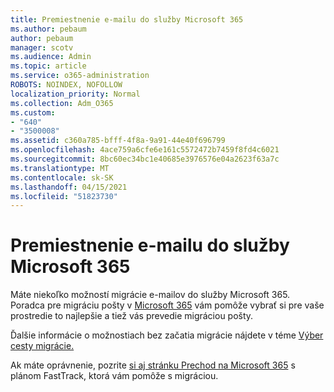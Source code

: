 ```yaml
---
title: Premiestnenie e-mailu do služby Microsoft 365
ms.author: pebaum
author: pebaum
manager: scotv
ms.audience: Admin
ms.topic: article
ms.service: o365-administration
ROBOTS: NOINDEX, NOFOLLOW
localization_priority: Normal
ms.collection: Adm_O365
ms.custom:
- "640"
- "3500008"
ms.assetid: c360a785-bfff-4f8a-9a91-44e40f696799
ms.openlocfilehash: 4ace759a6cfe6e161c5572472b7459f8fd4c6021
ms.sourcegitcommit: 8bc60ec34bc1e40685e3976576e04a2623f63a7c
ms.translationtype: MT
ms.contentlocale: sk-SK
ms.lasthandoff: 04/15/2021
ms.locfileid: "51823730"
---
```

# <a name="move-email-to-microsoft-365"></a>Premiestnenie e-mailu do služby Microsoft 365

Máte niekoľko možností migrácie e-mailov do služby Microsoft 365. Poradca pre migráciu pošty v [Microsoft 365](https://aka.ms/alchemyinsight-mailmigrationadvisor) vám pomôže vybrať si pre vaše prostredie to najlepšie a tiež vás prevedie migráciou pošty.
  
Ďalšie informácie o možnostiach bez začatia migrácie nájdete v téme [Výber cesty migrácie.](https://docs.microsoft.com/Exchange/mailbox-migration/decide-on-a-migration-path)

Ak máte oprávnenie, pozrite [si aj stránku Prechod na Microsoft 365](https://www.microsoft.com/fasttrack/microsoft-365/office-365) s plánom FastTrack, ktorá vám pomôže s migráciou.
  